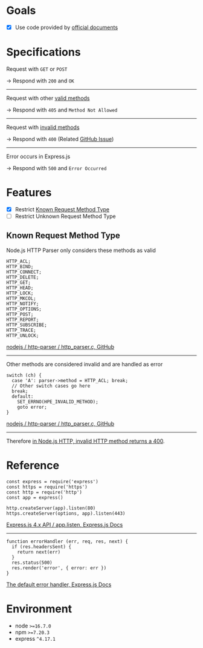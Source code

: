 # Goals

- [x] Use code provided by [official documents](#reference)

# Specifications

Request with `GET` or `POST`

→ Respond with `200` and `OK`

---

Request with other [valid methods](#known-request-method-type)

→ Respond with `405` and `Method Not Allowed`

---

Request with [invalid methods](#known-request-method-type)

→ Respond with `400` (Related [GitHub Issue](https://github.com/nodejs/node/issues/17248))

---

Error occurs in Express.js

→ Respond with `500` and `Error Occurred`

# Features

- [x] Restrict [Known Request Method Type](#known-request-method-type)
- [ ] Restrict Unknown Request Method Type

## Known Request Method Type

Node.js HTTP Parser only considers these methods as valid

```
HTTP_ACL;
HTTP_BIND;
HTTP_CONNECT;
HTTP_DELETE;
HTTP_GET;
HTTP_HEAD;
HTTP_LOCK;
HTTP_MKCOL;
HTTP_NOTIFY;
HTTP_OPTIONS;
HTTP_POST;
HTTP_REPORT;
HTTP_SUBSCRIBE;
HTTP_TRACE;
HTTP_UNLOCK;
```
[nodejs / http-parser / http_parser.c, GitHub](https://github.com/nodejs/http-parser/blob/main/http_parser.c#L942-L963)

---

Other methods are considered invalid and are handled as error

```
switch (ch) {
  case 'A': parser->method = HTTP_ACL; break;
  // Other switch cases go here
  break;
  default:
    SET_ERRNO(HPE_INVALID_METHOD);
    goto error;
}
```
[nodejs / http-parser / http_parser.c, GitHub](https://github.com/nodejs/http-parser/blob/main/http_parser.c#L942-L963)

---

Therefore [in Node.js HTTP, invalid HTTP method returns a 400](https://github.com/nodejs/node/issues/17248).

# Reference

```
const express = require('express')
const https = require('https')
const http = require('http')
const app = express()

http.createServer(app).listen(80)
https.createServer(options, app).listen(443)
```

[Express.js 4.x API / app.listen, Express.js Docs](http://expressjs.com/en/api.html#app.listen)

---

```
function errorHandler (err, req, res, next) {
  if (res.headersSent) {
    return next(err)
  }
  res.status(500)
  res.render('error', { error: err })
}
```

[The default error handler, Express.js Docs](http://expressjs.com/en/guide/error-handling.html#the-default-error-handler)

# Environment

- node `>=16.7.0`
- npm `>=7.20.3`
- express `^4.17.1`

